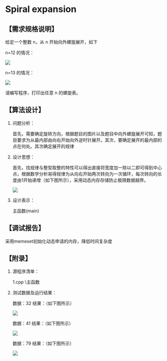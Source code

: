 # Spiral expansion #

## 【需求规格说明】 ##
给定一个整数 n，从 n 开始向外螺旋展开，如下 

n=12 的情况：

![](https://github.com/Coder-0x7fffffff/SpiralExpansion/blob/master/img/12.png)

n=13 的情况：

![](https://github.com/Coder-0x7fffffff/SpiralExpansion/blob/master/img/13.png)

请编写程序，打印出任意 n 的螺旋表。

## 【算法设计】 ##
1. 问题分析：

	首先，需要确定旋转方向，根据题目的图片以及题目中向外螺旋展开可知，题目要求为从最内部由向右开始向外逆时针展开。其次，要确定展开的最内部的点在何处。其次确定展开的规律
2. 设计思想：

	首先，找规律与整型取整的特性可以得出直接将宽度加一除以二即可得到中心点，根据数学分析易得规律为从向右开始两次转向为一次循环，每次转向的长度由1开始递增（如下图所示），采用动态内存存储防止极限数据越界。

	![](https://github.com/Coder-0x7fffffff/SpiralExpansion/blob/master/img/principle.png)

3. 设计表示：

	主函数(main)

## 【调试报告】 ##
采用memeset初始化动态申请的内存，降低时间复杂度

## 【附录】 ##
1. 源程序清单：

	1.cpp  \\主函数

2. 测试数据及运行结果：

	数据：32
	结果：（如下图所示）
	
	![](https://github.com/Coder-0x7fffffff/SpiralExpansion/blob/master/img/test32.png)
	
	数据：41
	结果：（如下图所示）
	
	![](https://github.com/Coder-0x7fffffff/SpiralExpansion/blob/master/img/test41.png)
	
	数据：79
	结果：（如下图所示）
	
	![](https://github.com/Coder-0x7fffffff/SpiralExpansion/blob/master/img/test79.png)
